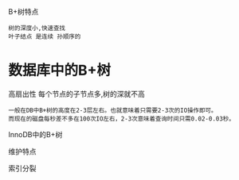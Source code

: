 



B+树特点

    树的深度小,快速查找
    叶子结点 是连续 孙顺序的
 
 
# 数据库中的B+树


高扇出性
    每个节点的子节点多,树的深就不高

    一般在DB中B+树的高度在2-3层左右。也就意味着只需要2-3次的IO操作即可。
    而现在的磁盘每秒差不多在100次IO左右，2-3次意味着查询时间只需0.02-0.03秒。

InnoDB中的B+树    
    
维护特点

    

索引分裂



